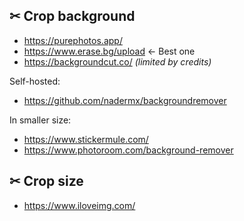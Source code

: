 ## ✂ Crop background

-   https://purephotos.app/
-   https://www.erase.bg/upload <- Best one
-   https://backgroundcut.co/ _(limited by credits)_

Self-hosted:

-   https://github.com/nadermx/backgroundremover

In smaller size:

-   https://www.stickermule.com/
-   https://www.photoroom.com/background-remover

## ✂ Crop size

-   https://www.iloveimg.com/
